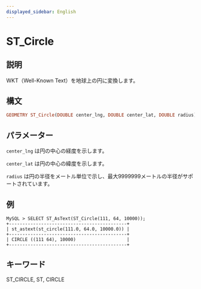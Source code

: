 ```yaml
---
displayed_sidebar: English
---
```


# ST_Circle

## 説明

WKT（Well-Known Text）を地球上の円に変換します。

## 構文

```Haskell
GEOMETRY ST_Circle(DOUBLE center_lng, DOUBLE center_lat, DOUBLE radius)
```

## パラメーター

`center_lng` は円の中心の経度を示します。

`center_lat` は円の中心の緯度を示します。

`radius` は円の半径をメートル単位で示し、最大9999999メートルの半径がサポートされています。

## 例

```Plain Text
MySQL > SELECT ST_AsText(ST_Circle(111, 64, 10000));
+--------------------------------------------+
| st_astext(st_circle(111.0, 64.0, 10000.0)) |
+--------------------------------------------+
| CIRCLE ((111 64), 10000)                   |
+--------------------------------------------+
```

## キーワード

ST_CIRCLE, ST, CIRCLE
